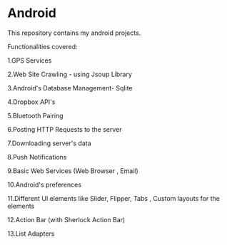 Android
=======

This repository contains my android projects.

Functionalities covered:

1.GPS Services

2.Web Site Crawling - using Jsoup Library

3.Android's Database Management- Sqlite

4.Dropbox API's

5.Bluetooth Pairing

6.Posting HTTP Requests to the server

7.Downloading server's data

8.Push Notifications

9.Basic Web Services (Web Browser , Email)

10.Android's preferences

11.Different UI elements like Slider, Flipper, Tabs , Custom layouts for the elements

12.Action Bar (with Sherlock Action Bar)

13.List Adapters









